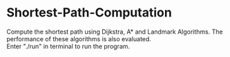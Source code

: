 # Shortest-Path-Computation
Compute the shortest path using Dijkstra, A* and Landmark Algorithms. The performance of these algorithms is also evaluated. <br />
Enter "./run" in terminal to run the program.
